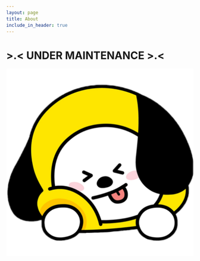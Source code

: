 ```yaml
---
layout: page
title: About
include_in_header: true
---
```



# >.< UNDER MAINTENANCE >.<

![](/icon-bts/android-chrome-512x512.png)

